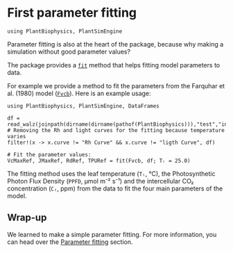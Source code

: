 # First parameter fitting

```@setup usepkg
using PlantBiophysics, PlantSimEngine
```

Parameter fitting is also at the heart of the package, because why making a simulation without good parameter values?

The package provides a [`fit`](@ref) method that helps fitting model parameters to data.

For example we provide a method to fit the parameters from the Farquhar et al. (1980) model ([`Fvcb`](@ref)). Here is an example usage:

```@example usepkg
using PlantBiophysics, PlantSimEngine, DataFrames

df = read_walz(joinpath(dirname(dirname(pathof(PlantBiophysics))),"test","inputs","data","P1F20129.csv"))
# Removing the Rh and light curves for the fitting because temperature varies
filter!(x -> x.curve != "Rh Curve" && x.curve != "ligth Curve", df)

# Fit the parameter values:
VcMaxRef, JMaxRef, RdRef, TPURef = fit(Fvcb, df; Tᵣ = 25.0)
```

The fitting method uses the leaf temperature (`Tₗ`, °C), the Photosynthetic Photon Flux Density (`PPFD`, μmol m⁻² s⁻¹) and the intercellular CO₂ concentration (`Cᵢ`, ppm) from the data to fit the four main parameters of the model.

## Wrap-up

We learned to make a simple parameter fitting. For more information, you can head over the [Parameter fitting](@ref) section.
